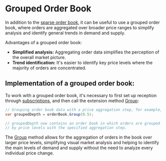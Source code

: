 # Grouped Order Book

In addition to the [sparse order book](OrderBook_Sparse.md), it can be useful to use a grouped order book, where orders are aggregated over broader price ranges to simplify analysis and identify general trends in demand and supply.

Advantages of a grouped order book:

- **Simplified analysis:** Aggregating order data simplifies the perception of the overall market picture.
- **Trend identification:** It's easier to identify key price levels where the majority of orders are concentrated.

## Implementation of a grouped order book:

To work with a grouped order book, it's necessary to first set up reception through [subscriptions](OrderBook_Subscription.md), and then call the extension method [Group](xref:StockSharp.Messages.Extensions.Group):

```cs
// Grouping order book data with a price aggregation step, for example, 0.5 units of price
var groupedDepth = orderBook.Group(0.5);

// groupedDepth now contains an order book in which orders are grouped
// by price levels with the specified aggregation step.
```

The [Group](xref:StockSharp.Messages.Extensions.Group) method allows for the aggregation of orders in the book over larger price levels, simplifying visual market analysis and helping to identify the main levels of demand and supply without the need to analyze every individual price change.